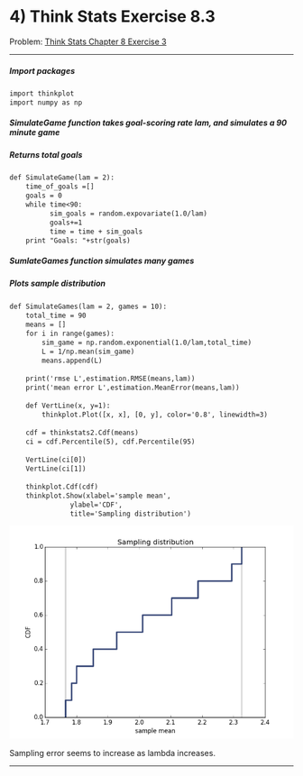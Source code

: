 # 4) Think Stats Exercise 8.3

Problem: [Think Stats Chapter 8 Exercise 3](http://greenteapress.com/thinkstats2/html/thinkstats2009.html#toc77)

---
##### Import packages
    import thinkplot
    import numpy as np

##### SimulateGame function takes goal-scoring rate lam, and simulates a 90 minute game
##### Returns total goals 
    def SimulateGame(lam = 2):
    	time_of_goals =[]
    	goals = 0
    	while time<90:
              sim_goals = random.expovariate(1.0/lam)
              goals+=1
              time = time + sim_goals
    	print "Goals: "+str(goals)
    
##### SumlateGames function simulates many games
##### Plots sample distribution
    def SimulateGames(lam = 2, games = 10):
        total_time = 90
        means = []
        for i in range(games):
            sim_game = np.random.exponential(1.0/lam,total_time)
            L = 1/np.mean(sim_game)
            means.append(L)
        
        print('rmse L',estimation.RMSE(means,lam))
        print('mean error L',estimation.MeanError(means,lam))

        def VertLine(x, y=1):
            thinkplot.Plot([x, x], [0, y], color='0.8', linewidth=3)

        cdf = thinkstats2.Cdf(means)
        ci = cdf.Percentile(5), cdf.Percentile(95)
        
        VertLine(ci[0])
        VertLine(ci[1])

        thinkplot.Cdf(cdf)
        thinkplot.Show(xlabel='sample mean',
                   ylabel='CDF',
                   title='Sampling distribution')

<img src = "Images/Ex8-3_figure_1.png">

Sampling error seems to increase as lambda increases. 

---